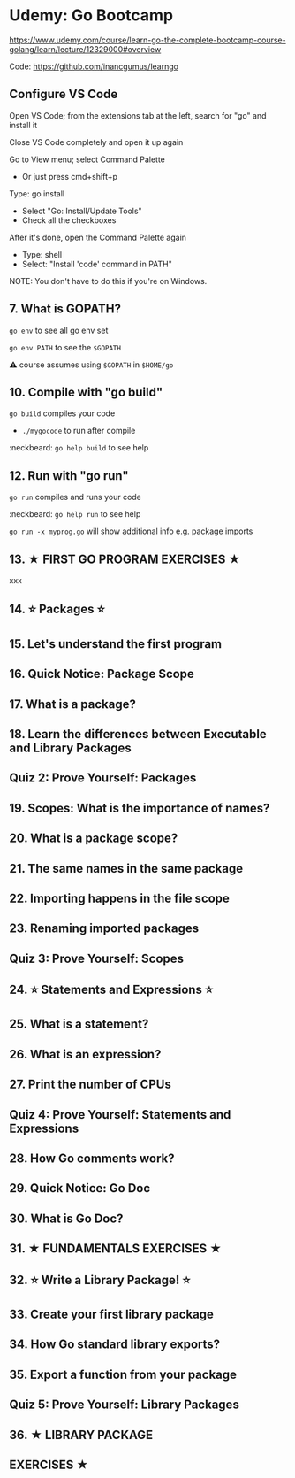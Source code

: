 # Udemy: Go Bootcamp

https://www.udemy.com/course/learn-go-the-complete-bootcamp-course-golang/learn/lecture/12329000#overview

Code: https://github.com/inancgumus/learngo

## Configure VS Code

Open VS Code; from the extensions tab at the left, search
for "go" and install it

Close VS Code completely and open it up again

Go to View menu; select Command Palette
- Or just press cmd+shift+p

Type: go install
- Select "Go: Install/Update Tools"
- Check all the checkboxes

After it's done, open the Command Palette again
- Type: shell
- Select: "Install 'code' command in PATH"

NOTE: You don't have to do this if you're on Windows.

## 7. What is GOPATH?

`go env` to see all go env set

`go env PATH` to see the `$GOPATH`

:warning: course assumes using `$GOPATH` in `$HOME/go`

## 10. Compile with "go build"

`go build` compiles your code
- `./mygocode` to run after compile

:neckbeard: `go help build` to see help

## 12. Run with "go run"

`go run` compiles and runs your code

:neckbeard: `go help run` to see help

`go run -x myprog.go` will show additional info e.g. package imports

## 13. ★ FIRST GO PROGRAM EXERCISES ★

xxx
## 14. ⭐️ Packages ⭐️
## 15. Let's understand the first program
## 16. Quick Notice: Package Scope
## 17. What is a package?
## 18. Learn the differences between Executable and Library Packages
## Quiz 2: Prove Yourself: Packages
## 19. Scopes: What is the importance of names?
## 20. What is a package scope?
## 21. The same names in the same package
## 22. Importing happens in the file scope
## 23. Renaming imported packages
## Quiz 3: Prove Yourself: Scopes
## 24. ⭐️ Statements and Expressions ⭐️
## 25. What is a statement?
## 26. What is an expression?
## 27. Print the number of CPUs
## Quiz 4: Prove Yourself: Statements and Expressions
## 28. How Go comments work?
## 29. Quick Notice: Go Doc
## 30. What is Go Doc?
## 31. ★ FUNDAMENTALS EXERCISES ★
## 32. ⭐️ Write a Library Package! ⭐️
## 33. Create your first library package
## 34. How Go standard library exports?
## 35. Export a function from your package
## Quiz 5: Prove Yourself: Library Packages
## 36. ★ LIBRARY PACKAGE
## EXERCISES ★


